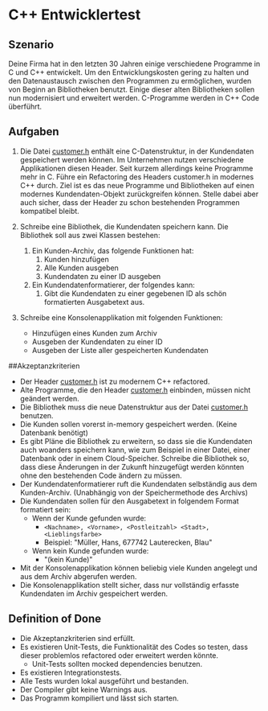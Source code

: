 # C++ Entwicklertest

## Szenario

Deine Firma hat in den letzten 30 Jahren einige verschiedene Programme in C und C++ entwickelt. Um den Entwicklungskosten gering zu halten und den Datenaustausch zwischen den Programmen zu ermöglichen, wurden von Beginn an Bibliotheken benutzt. Einige dieser alten Bibliotheken sollen nun modernisiert und erweitert werden. C-Programme werden in C++ Code überführt.

## Aufgaben

1. Die Datei [customer.h](customer.h) enthält eine C-Datenstruktur, in der Kundendaten gespeichert werden können. Im Unternehmen nutzen verschiedene Applikationen diesen Header. Seit kurzem allerdings keine Programme mehr in C. 
Führe ein Refactoring des Headers customer.h in modernes C++ durch. Ziel ist es das neue Programme und Bibliotheken auf einen modernes Kundendaten-Objekt zurückgreifen können. Stelle dabei aber auch sicher, dass der Header zu schon bestehenden Programmen kompatibel bleibt.


2. Schreibe eine Bibliothek, die Kundendaten speichern kann. Die Bibliothek soll aus zwei Klassen bestehen:

	1. Ein Kunden-Archiv, das folgende Funktionen hat:
		1. Kunden hinzufügen
		2. Alle Kunden ausgeben
		3. Kundendaten zu einer ID ausgeben
	2. Ein Kundendatenformatierer, der folgendes kann:
		1. Gibt die Kundendaten zu einer gegebenen ID als schön formatierten Ausgabetext aus.


3. Schreibe eine Konsolenapplikation mit folgenden Funktionen:
	- Hinzufügen eines Kunden zum Archiv
	- Ausgeben der Kundendaten zu einer ID
	- Ausgeben der Liste aller gespeicherten Kundendaten
	
##Akzeptanzkriterien

- Der Header [customer.h](customer.h) ist zu modernem C++ refactored. 
- Alte Programme, die den Header [customer.h](customer.h) einbinden, müssen nicht geändert werden.
- Die Bibliothek muss die neue Datenstruktur aus der Datei [customer.h](customer.h) benutzen. 
- Die Kunden sollen vorerst in-memory gespeichert werden. (Keine Datenbank benötigt)
- Es gibt Pläne die Bibliothek zu erweitern, so dass sie die Kundendaten auch woanders speichern kann, wie zum Beispiel in einer Datei, einer Datenbank oder in einem Cloud-Speicher. Schreibe die Bibliothek so, dass diese Änderungen in der Zukunft hinzugefügt werden könnten ohne den bestehenden Code ändern zu müssen.
- Der Kundendatenformatierer ruft die Kundendaten selbständig aus dem Kunden-Archiv. (Unabhängig von der Speichermethode des Archivs)
- Die Kundendaten sollen für den Ausgabetext in folgendem Format formatiert sein:
	- Wenn der Kunde gefunden wurde:
		- `<Nachname>, <Vorname>, <Postleitzahl> <Stadt>, <Lieblingsfarbe>`
		- Beispiel: "Müller, Hans, 677742 Lauterecken, Blau"
	- Wenn kein Kunde gefunden wurde:
		- "(kein Kunde)"
- Mit der Konsolenapplikation können beliebig viele Kunden angelegt und aus dem Archiv abgerufen werden.
- Die Konsolenapplikation stellt sicher, dass nur vollständig erfasste Kundendaten im Archiv gespeichert werden.
		
## Definition of Done
- Die Akzeptanzkriterien sind erfüllt.
- Es existieren Unit-Tests, die Funktionalität des Codes so testen, dass dieser problemlos refactored oder erweitert werden könnte.
	- Unit-Tests sollten mocked dependencies benutzen.
- Es existieren Integrationstests.
- Alle Tests wurden lokal ausgeführt und bestanden.
- Der Compiler gibt keine Warnings aus.
- Das Programm kompiliert und lässt sich starten.
